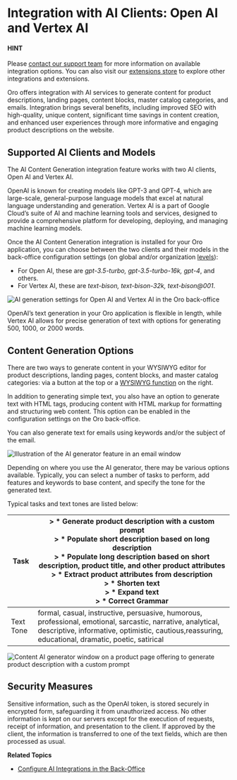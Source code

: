 <a id="integrations-ai-generation"></a>

# Integration with AI Clients: Open AI and Vertex AI

#### HINT
Please <a href="https://oroinc.com/contact-us/" target="_blank">contact our support team</a> for more information on available integration options. You can also visit our <a href="https://extensions.oroinc.com/" target="_blank">extensions store</a> to explore other integrations and extensions.

Oro offers integration with AI services to generate content for product descriptions, landing pages, content blocks, master catalog categories, and emails. Integration brings several benefits, including improved SEO with high-quality, unique content, significant time savings in content creation, and enhanced user experiences through more informative and engaging product descriptions on the website.

## Supported AI Clients and Models

The AI Content Generation integration feature works with two AI clients, Open AI and Vertex AI.

OpenAI is known for creating models like GPT-3 and GPT-4, which are large-scale, general-purpose language models that excel at natural language understanding and generation.
Vertex AI is a part of Google Cloud’s suite of AI and machine learning tools and services, designed to provide a comprehensive platform for developing, deploying, and managing machine learning models.

Once the AI Content Generation integration is installed for your Oro application, you can choose between the two clients and their models in the back-office configuration settings (on global and/or organization [levels](../../../back-office/system/configuration/index.md#mc-system-configuration)):

* For Open AI, these are *gpt-3.5-turbo, gpt-3.5-turbo-16k, gpt-4*, and others.
* For Vertex AI, these are *text-bison, text-bison-32k, text-bison@001*.

![AI generation settings for Open AI and Vertex AI in the Oro back-office](user/img/integrations/ai-generation-settings.png)

OpenAI’s text generation in your Oro application is flexible in length, while Vertex AI allows for precise generation of text with options for generating 500, 1000, or 2000 words.

## Content Generation Options

There are two ways to generate content in your WYSIWYG editor for product descriptions, landing pages, content blocks, and master catalog categories: via a button at the top or a [WYSIWYG function](../../../concept-guides/content-management/wysiwyg.md#getting-started-wysiwyg-editor-field) on the right.

In addition to generating simple text, you also have an option to generate text with HTML tags, producing content with HTML markup for formatting and structuring web content. This option can be enabled in the configuration settings on the Oro back-office.

You can also generate text for emails using keywords and/or the subject of the email.

![Illustration of the AI generator feature in an email window](user/img/integrations/emails-ai-generator.png)

Depending on where you use the AI generator, there may be various options available. Typically, you can select a number of tasks to perform, add features and keywords to base content, and specify the tone for the generated text.

Typical tasks and text tones are listed below:

| Task      | > * Generate product description with a custom prompt<br/>> * Populate short description based on long description<br/>> * Populate long description based on short description, product title, and other product attributes<br/>> * Extract product attributes from description<br/>> * Shorten text<br/>> * Expand text<br/>> * Correct Grammar   |
|-----------|-----------------------------------------------------------------------------------------------------------------------------------------------------------------------------------------------------------------------------------------------------------------------------------------------------------------------------------------------------|
| Text Tone | formal, casual, instructive, persuasive, humorous, professional, emotional, sarcastic, narrative, analytical, descriptive, informative, optimistic, cautious,reassuring, educational, dramatic, poetic, satirical                                                                                                                                   |
![Content AI generator window on a product page offering to generate product description with a custom prompt](user/img/integrations/wysiwyg-ai-generator.png)

## Security Measures

Sensitive information, such as the OpenAI token, is stored securely in encrypted form, safeguarding it from unauthorized access. No other information is kept on our servers except for the execution of requests, receipt of information, and presentation to the client. If approved by the client, the information is transferred to one of the text fields, which are then processed as usual.

**Related Topics**

* [Configure AI Integrations in the Back-Office](../../../back-office/system/integrations/ai/index.md#user-guide-ai-integrations)
